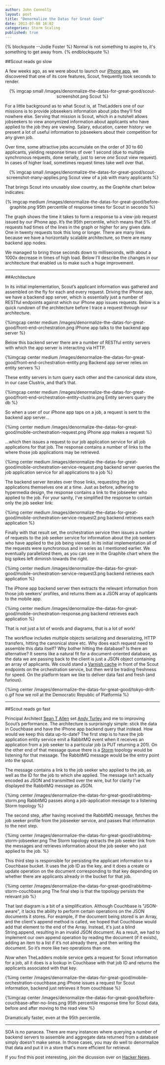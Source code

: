 ```yaml
---
author: John Connolly 
layout: post
title: "Denormalize the Datas for Great Good"
date: 2013-07-08 16:02 
categories: Storm Scaling 
published: true
---
```

{% blockquote --Jodie Foster %}
Normal is not something to aspire to, it's something to get away from.
{% endblockquote %}

##Scout reads go slow

A few weeks ago, as we were about to launch our [iPhone app](http://app.appsflyer.com/id654867487?pid=TLC_organic), we discovered that one of its core features, Scout, frequently took seconds to render.  

<center>
{% imgcap small /images/denormalize-the-datas-for-great-good/scout-screenshot.png Scout %} 
</center>

For a little background as to what Scout is, at TheLadders one of our missions is to provide jobseekers information about jobs they’ll find nowhere else. Serving that mission is Scout, which in a nutshell allows jobseekers to view anonymized information about applicants who have applied to the job they are viewing. Salary, education, career history: we present a lot of useful information to jobseekers about their competition for any given job.

Over time, some attractive jobs accumulate on the order of 30 to 60 applicants, yielding response times of over 1 second (due to multiple synchronous requests, done serially, just to serve _one_ Scout view request).  In cases of higher load, sometimes request times take well over that.

<center>
{% imgcap small /images/denormalize-the-datas-for-great-good/scout-screenshot-many-applies.png Scout view of a job with many applicants %} 
</center>

That brings Scout into unusably slow country, as the Graphite chart below indicates:

<center>
{% imgcap medium /images/denormalize-the-datas-for-great-good/before-graphite.png 95th percentile of response times for Scout in seconds %}
</center>

The graph shows the time it takes to form a response to a view-job request issued by our iPhone app. It’s the 95th percentile, which means that 5% of requests had times of the lines in the graph or higher for any given date.  One in twenty requests took this long or longer. There are many lines because we have a horizontally scalable architecture, so there are many backend app nodes.

We managed to bring those seconds down to milliseconds, with about a 1000x decrease in times of high load.  Below I’ll describe the changes in our architecture that enabled us to make such a huge improvement.

-------------

##Architecture

In its initial implementation, Scout’s applicant information was gathered and assembled on the fly for each and every request. Driving the iPhone app, we have a backend app server, which is essentially just a number of RESTful endpoints against which our iPhone app issues requests.  Below is a quick rundown of the architecture before I trace a request through our architecture.

{%imgcap center medium /images/denormalize-the-datas-for-great-good/front-end-orchestration.png iPhone app talks to the backend app server %}

Below this backend server there are a number of RESTful entity servers with which the app server is interacting via HTTP. 

{%imgcap center medium /images/denormalize-the-datas-for-great-good/front-end-orchestration-entity.png Backend app server relies on entity servers %}

These entity servers in turn query each other and the canonical data store, in our case Clustrix, and that’s that.

{%imgcap center medium /images/denormalize-the-datas-for-great-good/front-end-orchestration-entity-clustrix.png Entity servers query the db %}

So when a user of our iPhone app taps on a job, a request is sent to the backend app server...

{%img center medium /images/denormalize-the-datas-for-great-good/mobile-orchestration-request.png iPhone app makes a request %}

...which then issues a request to our job application service for all job applications for that job. The response contains a number of links to the where those job applications may be retrieved.

{%img center medium /images/denormalize-the-datas-for-great-good/mobile-orchestration-service-request.png backend server queries the job application service for all applications to a job %}

The backend server iterates over those links, requesting the job applications themselves one at a time. Just as before, adhering to hypermedia design, the response contains a link to the jobseeker who applied to the job. For your sanity, I’ve simplified the response to contain only the job seeker link:

{%img center medium /images/denormalize-the-datas-for-great-good/mobile-orchestration-service-request2.png backend retrieves each application %}

Finally with that result set, the orchestration service then issues a number of requests to the job seeker service for information about the job seekers who have applied to the job being viewed.  In its initial implementation all of the requests were synchronous and in series as I mentioned earlier. We eventually parallelized them, as you can see in the Graphite chart where the big spikes left diminish towards the right.  

{%img center medium /images/denormalize-the-datas-for-great-good/mobile-orchestration-service-request3.png backend retrieves each application %}

The iPhone app backend server then extracts the relevant information from those job seekers’ profiles, and returns them as a JSON array of applicants to the mobile app.

{%img center medium /images/denormalize-the-datas-for-great-good/mobile-orchestration-response.png backend retrieves each application %}

That is not just a lot of words and diagrams, that is a lot of work!  

The workflow includes multiple objects serializing and deserializing, HTTP transfers, hitting the canonical store etc. Why does each request need to assemble this data itself? Why bother hitting the database? Is there an alternative? It seems like a natural fit for a document-oriented database, as the data we are passing back to the client is just a JSON object containing an array of applicants.  We could stand a [Varnish cache](http://dev.theladders.com/2013/05/varnish-in-five-acts/) in front of the Scout endpoints on the orchestration service, but then we’d be trading freshness for speed. On the platform team we like to deliver data fast and fresh (and furious).

{%img center /images/denormalize-the-datas-for-great-good/tokyo-drift-o.gif how we roll at the Democratic Republic of Platformia %}

-----------
##Scout reads go fast

Principal Architect [Sean T Allen](http://twitter.com/SeanTAllen) set [Andy Turley](http://twitter.com/casio_juarez) and me to improving Scout’s performance. The architecture is surprisingly simple: stick the data in Couchbase and have the iPhone app backend query that instead. How would we keep this data up-to-date? The first step is to have the job application entity service emit a RabbitMQ event when it receives an application from a job seeker to a particular job (a PUT returning a 201).  On the other end of that message queue there is a  [Storm](http://dev.theladders.com/2013/03/riders-on-the-storm-take-a-long-holiday-let-your-children-play/) topology would be listening for that message. The RabbitMQ message would be the entry point into the spout. 


The message contains a link to the job seeker who applied to the job, as well as the ID for the job to which she applied.   The message isn’t actually encoded as JSON and transmitted over the wire, but for clarity I’ve displayed the RabbitMQ message as JSON.

{%img center /images/denormalize-the-datas-for-great-good/rabbitmq-storm.png RabbitMQ passes along a job-application message to a listening Storm topology %}

The second step, after having received the RabbitMQ message, fetches the job seeker profile from the jobseeker service, and passes that information to the next step.

{%img center /images/denormalize-the-datas-for-great-good/rabbitmq-storm-jobseeker.png The Storm topology extracts the job seeker link from the messages and retrieves information about the job seeker who just applied to the job. %}

This third step is responsible for persisting the applicant information to a Couchbase bucket. It uses the job ID as the key, and it does a create or update operation on the document corresponding to that key depending on whether there are applicants already in the bucket for that job. 

{%img center /images/denormalize-the-datas-for-great-good/rabbitmq-storm-couchbase.png The final step is that the topology persists the relevant job %}

That last diagram is a bit of a simplification. Although Couchbase is "JSON-aware", it lacks the ability to perform certain operations on the JSON documents it stores.  For example, if the document being stored is an Array, and the client's append method is called, we hoped that Couchbase would add that element to the end of the Array. Instead, it's just a blind String.append, resulting in an invalid JSON document. As a result, we had to implement our own append operation by reading the document (if it exists), adding an item to a list if it’s not already there, and then writing the document.  So it’s more like two operations than one.

_Now_ when TheLadders mobile service gets a request for Scout information for a job, all it does is a lookup in Couchbase with that job ID and returns the applicants associated with that key. 

{%img center /images/denormalize-the-datas-for-great-good/mobile-orchestration-couchbase.png iPhone issues a request for Scout information, backend just retrieves it from couchbase %}

{%imgcap center /images/denormalize-the-datas-for-great-good/before-couchbase-after-no-lines.png 95th percentile response time for Scout data, before and after moving to the read view %}

Dramatically faster, even at the 95th percentile.

-----------

SOA is no panacea. There are many instances where querying a number of backend servers to assemble and aggregate data returned from a database simply doesn't make sense. In those cases, you may do well to denormalize that data and put it in a store that's more efficient for retrieval.  

If you find this post interesting, join the dicussion over on [Hacker News](https://news.ycombinator.com/item?id=6015123). 
